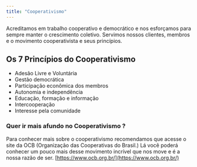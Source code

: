 ```yaml
---
title: "Cooperativismo"
---
```


Acreditamos em trabalho cooperativo e democrático e nos esforçamos para sempre manter o crescimento coletivo.
Servimos nossos clientes, membros e o movimento cooperativista e seus princípios.

## Os 7 Princípios do Cooperativismo

- Adesão Livre e Voluntária
- Gestão democrática
- Participação econômica dos membros
- Autonomia e independência
- Educação, formação e informação
- Intercooperação
- Interesse pela comunidade

### Quer ir mais afundo no Cooperativismo ?

Para conhecer mais sobre o cooperativismo recomendamos que acesse o site da OCB (Organização das Cooperativas do Brasil.) Lá você poderá conhecer um pouco mais desse movimento incrível que nos move e é a nossa razão de ser.
[https://www.ocb.org.br/](https://www.ocb.org.br/)
